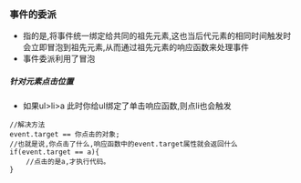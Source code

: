 ### 事件的委派
- 指的是,将事件统一绑定给共同的祖先元素,这也当后代元素的相同时间触发时会立即冒泡到祖先元素,从而通过祖先元素的响应函数来处理事件
- 事件委派利用了冒泡

##### 针对元素点击位置
- 如果ul>li>a 此时你给ul绑定了单击响应函数,则点li也会触发
```
//解决方法
event.target == 你点击的对象;
//也就是说,你点击了什么,响应函数中的event.target属性就会返回什么
if(event.target == a){
    //点击的是a,才执行代码。
}
```